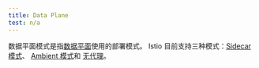 ```yaml
---
title: Data Plane
test: n/a
---
```


数据平面模式是指[数据平面](/zh/docs/reference/glossary/#data-plane)使用的部署模式。
Istio 目前支持三种模式：[Sidecar 模式](/zh/docs/reference/glossary/#sidecar)、
[Ambient 模式](/zh/docs/reference/glossary/#ambient)和
[无代理](/zh/docs/reference/glossary/#proxyless)。
